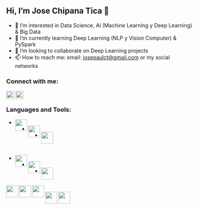 ##   Hi, I’m Jose Chipana Tica 👋 


- 👀 I’m interested in Data Science, AI (Machine Learning y Deep Learning) & Big Data
- 🌱 I’m currently learning Deep Learning (NLP y Vision Computer) & PySpark 
- 💞️ I’m looking to collaborate on Deep Learning projects
- 📫 How to reach me: email: josepaulct@gmail.com or my social networks

### Connect with me:

<a href=https://www.linkedin.com/in/jchipana/>
<img align="left" alt="LinkedIn" width="22px" src="https://cdn.jsdelivr.net/npm/simple-icons@v3/icons/linkedin.svg" />
</a>

<a href=https://www.instagram.com/chipanajose/>
<img align="left" alt="Instagram" width="22px" src="https://cdn.jsdelivr.net/npm/simple-icons@v3/icons/instagram.svg" />
</a>

<br />

### Languages and Tools:

- <img align="left" height="32" width="32" src="https://cdn.jsdelivr.net/npm/simple-icons@v4/icons/python.svg" />
- <img align="left" height="32" width="32" src="https://cdn.jsdelivr.net/npm/simple-icons@v4/icons/java.svg" />
- <img align="left" height="32" width="32" src="https://cdn.jsdelivr.net/npm/simple-icons@v4/icons/javascript.svg" />

<br/>
  
- <img align="left" height="32" width="32" src="https://cdn.jsdelivr.net/npm/simple-icons@v4/icons/tensorflow.svg" />
- <img align="left" height="32" width="32" src="https://cdn.jsdelivr.net/npm/simple-icons@v4/icons/keras.svg" />
- <img align="left" height="32" width="32" src="https://cdn.jsdelivr.net/npm/simple-icons@v4/icons/pytorch.svg" />

<br/>

<img align="left" height="32" width="32" src="https://cdn.jsdelivr.net/npm/simple-icons@v4/icons/apachespark.svg" />

<img align="left" height="32" width="32" src="https://cdn.jsdelivr.net/npm/simple-icons@v4/icons/mysql.svg" />
<img align="left" height="32" width="32" src="https://cdn.jsdelivr.net/npm/simple-icons@v4/icons/mongodb.svg" />

<br/>

<img align="left" height="32" width="32" src="https://cdn.jsdelivr.net/npm/simple-icons@v4/icons/android.svg" />
<img align="left" height="32" width="32" src="https://cdn.jsdelivr.net/npm/simple-icons@v4/icons/googlecloud.svg" />

<br />
<br />
